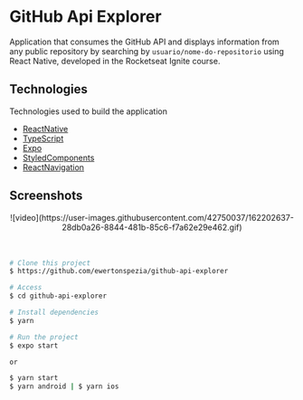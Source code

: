 # GitHub Api Explorer

Application that consumes the GitHub API and displays information from any public repository by searching by `usuario/nome-do-repositorio` using React Native, developed in the Rocketseat Ignite course.

## Technologies

Technologies used to build the application

- [ReactNative](https://reactnative.dev/)
- [TypeScript](https://www.typescriptlang.org/)
- [Expo](https://expo.dev/)
- [StyledComponents](https://styled-components.com/docs/basics)
- [ReactNavigation](https://reactnavigation.org/)

## Screenshots

<div align="center" id="top"> 
  ![video](https://user-images.githubusercontent.com/42750037/162202637-28db0a26-8844-481b-85c6-f7a62e29e462.gif)
</div>
<br/>
<br/>

```bash
# Clone this project
$ https://github.com/ewertonspezia/github-api-explorer

# Access
$ cd github-api-explorer

# Install dependencies
$ yarn

# Run the project
$ expo start

or

$ yarn start
$ yarn android | $ yarn ios
```
